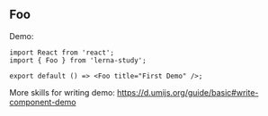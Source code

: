 ## Foo

Demo:

```tsx
import React from 'react';
import { Foo } from 'lerna-study';

export default () => <Foo title="First Demo" />;
```

More skills for writing demo: https://d.umijs.org/guide/basic#write-component-demo
